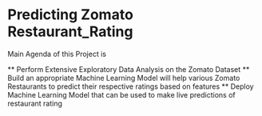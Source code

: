 # Predicting Zomato Restaurant_Rating

Main Agenda of this Project is 

** Perform Extensive Exploratory Data Analysis on the Zomato Dataset
** Build an appropriate Machine Learning Model will help various Zomato Restaurants to predict their respective ratings based on features
** Deploy Machine Learning Model that can be used to make live predictions of restaurant rating
